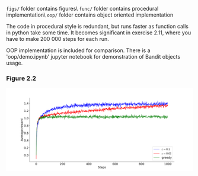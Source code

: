 `figs/` folder contains figures\\
`func/` folder contains procedural implementation\\
`oop/` folder contains object oriented implementation

The code in procedural style is redundant, but runs faster as function calls in python take some time.
It becomes significant in exercise 2.11, where you have to make 200 000 steps for each run.

OOP implementation is included for comparison. There is a 'oop/demo.ipynb' jupyter notebook for demonstration of Bandit objects usage.

### Figure 2.2

![sample_average_rewards.svg](chapter2/figs/sample_average_rewards.svg)
